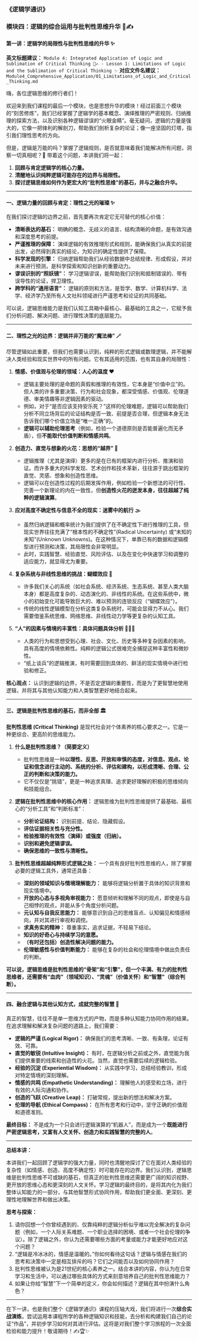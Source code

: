### 《逻辑学通识》
### 模块四：逻辑的综合运用与批判性思维升华 🧭✍️
#### 第一讲：逻辑学的局限性与批判性思维的升华 ✨

**英文标题建议：** `Module 4: Integrated Application of Logic and Sublimation of Critical Thinking 🧭✍️ - Lesson 1: Limitations of Logic and the Sublimation of Critical Thinking ✨`
**对应文件名建议：** `Module4_Comprehensive_Application/01_Limitations_of_Logic_and_Critical_Thinking.md`

嗨，各位逻辑思维的修行者们！

欢迎来到我们课程的最后一个模块，也是思想升华的模块！经过前面三个模块的“刻苦修炼”，我们已经掌握了逻辑学的基本概念、演绎推理的严密规则、归纳推理的探索方法，以及识别各种逻辑谬误的“火眼金睛”。毫无疑问，逻辑的力量是强大的，它像一把锋利的解剖刀，帮助我们剖析复杂的论证；像一座坚固的灯塔，指引我们理性思考的方向。

但是，逻辑是万能的吗？掌握了逻辑规则，是否就意味着我们能解决所有问题，洞察一切真相呢？🤔 带着这个问题，本讲我们将一起：
1.  **回顾与肯定逻辑学的核心力量。**
2.  **清醒地认识纯粹逻辑可能存在的边界与局限性。**
3.  **探讨逻辑思维如何作为更宏大的“批判性思维”的基石，并与之融合升华。**

---

#### **一、逻辑力量的回顾与肯定：理性之光的璀璨 ✨**

在我们探讨逻辑的边界之前，首先要再次肯定它无可替代的核心价值：
* **清晰表达的基石：** 明确的概念、无歧义的语言、结构清晰的命题，是有效沟通和深度思考的前提。
* **严谨推理的保障：** 演绎逻辑的有效推理形式和规则，能确保我们从真实的前提出发，必然得到真实的结论，为知识的确定性提供了保障。
* **科学发现的引擎：** 归纳逻辑帮助我们从经验数据中总结规律、形成假设，并对未来进行预测，是科学探索和知识创新的重要动力。
* **谬误识别的“照妖镜”：** 学习逻辑谬误，能帮助我们识别和抵制错误的、带有误导性的论证，捍卫理性。
* **跨学科的“通用语言”：** 逻辑的原则和方法，是哲学、数学、计算机科学、法学、经济学乃至所有人文社科领域进行严谨思考和论证的共同基础。

可以说，逻辑思维能力是我们认知工具箱中最核心、最基础的工具之一，它赋予我们分析问题、解决问题、进行理性决策的底层能力。

---

#### **二、理性之光的边界：逻辑并非万能的“魔法棒” 🪄**

尽管逻辑如此重要，但我们也需要认识到，纯粹的形式逻辑或数理逻辑，并不能解决人类经验和现实世界中的所有问题。它有其适用的范围，也有其自身的局限性：

1.  **情感、价值观与伦理的领域：人心的温度 ❤️**
    * 逻辑主要处理的是命题的真假和推理的有效性，它本身是“价值中立”的。但人类的许多重要决策、行为和社会现象，都深受情感、价值观、伦理道德、审美情趣等非逻辑因素的驱动。
    * 例如，对于“是否应该支持安乐死？”这样的伦理难题，逻辑可以帮助我们分析不同立场背后的论证结构是否一致、前提是否合理，但逻辑本身无法告诉我们哪个价值立场是“唯一正确”的。
    * **逻辑可以辅助伦理思考**（例如，检验一个道德原则是否能普遍化而无矛盾），但**不能取代价值判断和情感共鸣**。

2.  **创造力、直觉与想象的火花：思想的“越界” 🚀**
    * 逻辑推理（尤其是演绎）更多的是在已有的框架内进行分析、推演和验证。而许多重大的科学发现、艺术创作和技术革新，往往源于跳出框架的直觉、灵感、想象和创造性思维。
    * 逻辑可以在创造性过程的后期发挥作用，例如检验一个新想法的可行性、完善一个新理论的内在一致性，但**创造性火花的迸发本身，往往超越了纯粹的逻辑演算**。

3.  **应对高度不确定性与信息不全的现实：迷雾中的航行 🌫️**
    * 虽然归纳逻辑和概率统计为我们提供了在不确定性下进行推理的工具，但现实世界往往充满了“根本性的不确定性”(Radical Uncertainty) 或“未知的未知”(Unknown Unknowns)。在这种情况下，单靠已有的数据和逻辑模型进行预测和决策，其局限性会非常明显。
    * 此时，实践智慧、经验直觉、风险评估、以及在变化中快速学习和调整的适应能力，就显得尤为重要。

4.  **复杂系统与非线性思维的挑战：蝴蝶效应 🦋**
    * 许多我们关心的系统（如社会系统、经济系统、生态系统、甚至人类大脑本身）都是高度复杂的、动态演化的、非线性的系统。在这些系统中，微小的初始变化可能导致巨大的、难以预测的连锁反应（“蝴蝶效应”）。
    * 传统的线性逻辑模型在分析这类复杂系统时，可能会显得力不从心。我们需要借鉴系统思维、网络思维、非线性动力学等更复杂的认知工具。

5.  **“人”的因素与情境的丰富性：具体问题具体分析 🧑‍🤝‍🧑**
    * 人类的行为和思想受到心理、社会、文化、历史等多种复杂因素的影响，具有高度的情境依赖性。纯粹的逻辑公式很难完全捕捉这种丰富性和微妙性。
    * “纸上谈兵”的逻辑推演，有时需要回到具体的、鲜活的现实情境中进行检验和修正。

**核心观点：** 认识到逻辑的边界，不是否定逻辑的重要性，而是为了更智慧地使用逻辑，并将其与其他认知能力和人类智慧更好地结合起来。

---

#### **三、逻辑是批判性思维的基石，而非全部 🏛️**

**批判性思维 (Critical Thinking)** 是现代社会对个体素养的核心要求之一。它是一种更综合、更高阶的思维能力。

1.  **什么是批判性思维？（简要定义）**
    * 批判性思维是一种**以理性、反思、开放和审慎的态度，对信息、观点、论证和信念进行主动的、系统的分析、评估和建构，以形成清晰、合理、公正的判断和决策的能力。**
    * 它不仅仅是“挑错”，更是一种追求真理、追求更好理解的积极的思维倾向和技能组合。

2.  **逻辑在批判性思维中的核心作用：**
    逻辑思维为批判性思维提供了最基础、最核心的“分析工具”和“判断标准”：
    * **分析论证结构：** 识别前提、结论、隐藏假设。
    * **评估证据相关性与充分性。**
    * **检验推理的有效性（演绎）或强度（归纳）。**
    * **识别和避免逻辑谬误。**
    * **确保思维的一致性与清晰性。**

3.  **批判性思维超越纯粹形式逻辑之处：**
    一个具有良好批判性思维的人，除了掌握必要的逻辑工具外，通常还具备：
    * **深刻的领域知识与情境理解能力：** 能够将逻辑分析置于具体的知识背景和现实情境中。
    * **开放的心态与多视角审视能力：** 愿意倾听和理解不同的观点，即使是与自己相悖的观点，并能从多个角度分析问题。
    * **元认知与自我反思能力：** 能够意识到自己的思维盲点、认知偏见和情感倾向，并对其进行审视和调控。
    * **求真务实的精神：** 尊重事实，追求证据，不轻易下结论。
    * **知识的好奇心与持续学习的意愿。**
    * **（有时还包括）创造性解决问题的能力。**
    * **伦理敏感性与价值判断能力：** 能够在复杂的社会和伦理情境中做出负责任的判断。

**可以说，逻辑思维是批判性思维的“骨架”和“引擎”，但一个丰满、有力的批判性思维者，还需要有“血肉”（领域知识）、“灵魂”（价值关怀）和“智慧”（综合判断）。**

---

#### **四、融合逻辑与其他认知方式，成就完整的智慧 🧩**

真正的智慧，往往不是单一思维方式的产物，而是多种认知能力协同作用的结果。在追求理解和解决复杂问题的道路上，我们需要：
* **逻辑的严谨 (Logical Rigor)：** 确保我们的思考清晰、一致、有条理，论证有效、可靠。
* **直觉的敏锐 (Intuitive Insight)：** 有时，在逻辑分析之前或之外，直觉能为我们提供重要的线索和创造性的火花。当然，直觉也需要后续的逻辑检验。
* **经验的沉淀 (Experiential Wisdom)：** 从实践中学习，总结经验教训，形成对特定情境的深刻理解。
* **情感的共鸣 (Empathetic Understanding)：** 理解他人的感受和立场，进行有效的人际沟通和协作。
* **创造的飞跃 (Creative Leap)：** 打破常规，提出新的想法和解决方案。
* **伦理的导航 (Ethical Compass)：** 在所有思考和行动中，坚守正确的价值观和道德准则。

**最终目标：** 不是成为一个只会进行逻辑演算的“机器人”，而是成为一个**既能进行严密逻辑思考，又富有人文关怀、创造力和实践智慧的完整的人**。

---

**总结本讲：**

本讲我们一起回顾了逻辑学的强大力量，同时也清醒地探讨了它在面对人类经验的复杂性（如情感、创造、高度不确定性）时可能存在的边界。我们认识到，逻辑思维是批判性思维不可或缺的基石，但真正的批判性思维还需要更广阔的知识视野、更开放的思维心态和更深刻的人文关怀。学习逻辑的最终目的，是将其内化为我们整体认知能力的一部分，与其他智慧形式协同作用，帮助我们更全面、更深刻、更理性地理解世界和做出决策。

**思考与探索：**

1.  请你回想一个你曾经遇到的、仅靠纯粹的逻辑分析似乎难以完全解决的复杂问题（例如，一个人际关系难题、一个职业选择的困境、或者一个社会伦理的争议）。除了逻辑之外，你认为还需要哪些方面的考量或能力才能更好地应对这个问题？
2.  “逻辑是冷冰冰的，情感是温暖的。”你如何看待这句话？逻辑与情感在我们的思考和决策中一定是相互排斥的吗？它们之间能否以及如何协同作用？
3.  批判性思维被认为是21世纪的核心素养之一。结合本讲的内容，你认为在日常学习和生活中，可以通过哪些具体的方式来刻意培养自己的批判性思维能力？
4.  如果让你给“智慧”下一个简单的定义，你会如何描述？逻辑在其中扮演什么角色？

---

在下一讲，也是我们整个《逻辑学通识》课程的压轴大戏，我们将进行一次**综合实战演练**，尝试运用本课程所学的各种逻辑知识和技能，去分析和构建我们自己的论证“作品”，并初步学习如何对其进行评估。这将是对我们整个学习旅程的一次全面检验和能力提升！敬请期待！✍️🏆✨
